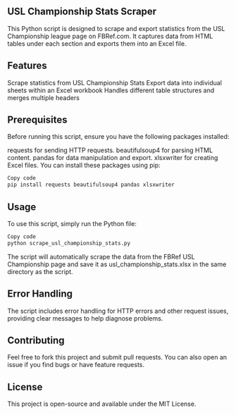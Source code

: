 ## USL Championship Stats Scraper
This Python script is designed to scrape and export statistics from the USL Championship league page on FBRef.com. It captures data from HTML tables under each section and exports them into an Excel file.

## Features
Scrape statistics from USL Championship Stats
Export data into individual sheets within an Excel workbook
Handles different table structures and merges multiple headers

## Prerequisites
Before running this script, ensure you have the following packages installed:

requests for sending HTTP requests.
beautifulsoup4 for parsing HTML content.
pandas for data manipulation and export.
xlsxwriter for creating Excel files.
You can install these packages using pip:

```bash
Copy code
pip install requests beautifulsoup4 pandas xlsxwriter
```

## Usage
To use this script, simply run the Python file:

```bash
Copy code
python scrape_usl_championship_stats.py
```

The script will automatically scrape the data from the FBRef USL Championship page and save it as usl_championship_stats.xlsx in the same directory as the script.

## Error Handling
The script includes error handling for HTTP errors and other request issues, providing clear messages to help diagnose problems.

## Contributing
Feel free to fork this project and submit pull requests. You can also open an issue if you find bugs or have feature requests.

## License
This project is open-source and available under the MIT License.
